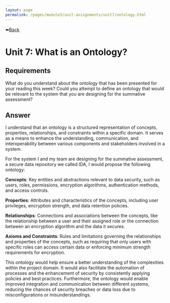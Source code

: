 ```yaml
---
layout: page
permalink: /pages/module3/unit-assignments/unit7/ontology.html
---
```


⬅️[Back](/pages/module3/unit-assignments/unit7/m3u7.html)

# Unit 7: What is an Ontology?

## Requirements

What do you understand about the ontology that has been presented for your reading this week? Could you attempt to define an ontology that would be relevant to the system that you are designing for the summative assessment?

## Answer

I understand that an ontology is a structured representation of concepts, properties, relationships, and constraints within a specific domain. It serves as a means to enhance the understanding, communication, and interoperability between various components and stakeholders involved in a system.

For the system I and my team are designing for the summative assessment, a secure data repository we called IDA, I would propose the following ontology:

**Concepts**: Key entities and abstractions relevant to data security, such as users, roles, permissions, encryption algorithms, authentication methods, and access controls.

**Properties**: Attributes and characteristics of the concepts, including user privileges, encryption strength, and data retention policies.

**Relationships**: Connections and associations between the concepts, like the relationship between a user and their assigned role or the connection between an encryption algorithm and the data it secures.

**Axioms and Constraints**: Rules and limitations governing the relationships and properties of the concepts, such as requiring that only users with specific roles can access certain data or enforcing minimum strength requirements for encryption.

This ontology would help ensure a better understanding of the complexities within the project domain. It would also facilitate the automation of processes and the enhancement of security by consistently applying policies and best practices. Furthermore, the ontology would enable improved integration and communication between different systems, reducing the chances of security breaches or data loss due to misconfigurations or misunderstandings.

